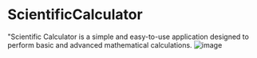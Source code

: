 # ScientificCalculator
"Scientific Calculator is a simple and easy-to-use application designed to perform basic and advanced mathematical calculations.
![image](https://user-images.githubusercontent.com/107378571/221377267-80889d34-3534-4d37-bbfe-b517134bb50b.png)
